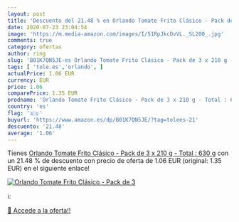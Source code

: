 ```yaml
---
layout: post
title: 'Descuento del 21.48 % en Orlando Tomate Frito Clásico - Pack de 3'
date: 2020-07-23 23:04:54
image: 'https://m.media-amazon.com/images/I/51RpJkcDvVL._SL200_.jpg'
comments: true
category: ofertas
author: ring
slug: 'B01K7QN5JE-es Orlando Tomate Frito Clásico - Pack de 3 x 210 g - Total :...'
tags: [ 'tole.es','orlando', ]
actualPrice: 1.06 EUR
currency: EUR
price: 1.06
comparePrice: 1.35 EUR
prodname: 'Orlando Tomate Frito Clásico - Pack de 3 x 210 g - Total : 630 g'
country: 'es'
flag: '🇪🇸'
buyurl: 'https://www.amazon.es/dp/B01K7QN5JE/?tag=tolees-21'
descuento: '21.48'
average: '1.06'
---
```


Tienes [Orlando Tomate Frito Clásico - Pack de 3 x 210 g - Total : 630 g](https://www.amazon.es/dp/B01K7QN5JE/?tag=tolees-21) con un 21.48 % de descuento con precio de oferta de 1.06 EUR (original: 1.35 EUR) en el siguiente enlace!

[![Orlando Tomate Frito Clásico - Pack de 3](https://m.media-amazon.com/images/I/51RpJkcDvVL._SL200_.jpg)](https://www.amazon.es/dp/B01K7QN5JE/?tag=tolees-21)

ℹ️:


[🛒 Accede a la oferta!!](https://www.amazon.es/dp/B01K7QN5JE/?tag=tolees-21)
